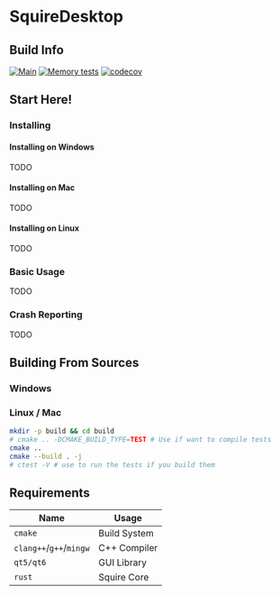 # SquireDesktop
## Build Info
[![Main](https://github.com/MonarchDevelopment/SquireDesktop/actions/workflows/main.yml/badge.svg)](https://github.com/MonarchDevelopment/SquireDesktop/actions/workflows/main.yml)
[![Memory tests](https://github.com/MonarchDevelopment/SquireDesktop/actions/workflows/memtests.yml/badge.svg)](https://github.com/MonarchDevelopment/SquireDesktop/actions/workflows/memtests.yml)
[![codecov](https://codecov.io/gh/MonarchDevelopment/SquireDesktop/branch/main/graph/badge.svg?token=JCS3Y40XYR)](https://codecov.io/gh/MonarchDevelopment/SquireDesktop)

## Start Here!
### Installing
#### Installing on Windows
TODO

#### Installing on Mac
TODO

#### Installing on Linux
TODO

### Basic Usage
TODO

### Crash Reporting
TODO

## Building From Sources
### Windows

### Linux / Mac
```bash
mkdir -p build && cd build
# cmake .. -DCMAKE_BUILD_TYPE=TEST # Use if want to compile tests
cmake ..
cmake --build . -j
# ctest -V # use to run the tests if you build them
```

## Requirements
| Name | Usage |
|---|---|
| `cmake` | Build System |
| `clang++`/`g++`/`mingw` | C++ Compiler |
| `qt5/qt6` | GUI Library |
| `rust` | Squire Core |

